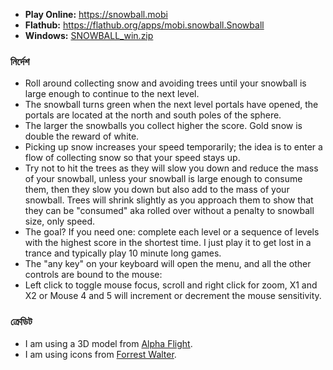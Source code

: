 * **Play Online:** https://snowball.mobi
* **Flathub:** https://flathub.org/apps/mobi.snowball.Snowball
* **Windows:** [SNOWBALL_win.zip](https://github.com/mrbid/NotABug-Mirror/releases/download/SnowballWindows/SNOWBALL_win.zip)

### নির্দেশ
* Roll around collecting snow and avoiding trees until your snowball is large enough to continue to the next level.
* The snowball turns green when the next level portals have opened, the portals are located at the north and south poles of the sphere.
* The larger the snowballs you collect higher the score. Gold snow is double the reward of white.
* Picking up snow increases your speed temporarily; the idea is to enter a flow of collecting snow so that your speed stays up.
* Try not to hit the trees as they will slow you down and reduce the mass of your snowball, unless your snowball is large enough to consume them, then they slow you down but also add to the mass of your snowball. Trees will shrink slightly as you approach them to show that they can be "consumed" aka rolled over without a penalty to snowball size, only speed.
* The goal? If you need one: complete each level or a sequence of levels with the highest score in the shortest time. I just play it to get lost in a trance and typically play 10 minute long games.
* The "any key" on your keyboard will open the menu, and all the other controls are bound to the mouse:
* Left click to toggle mouse focus, scroll and right click for zoom, X1 and X2 or Mouse 4 and 5 will increment or decrement the mouse sensitivity.

### ক্রেডিট
* I am using a 3D model from [Alpha Flight](https://www.thingiverse.com/thing:946172).
* I am using icons from [Forrest Walter](http://www.forrestwalter.com).
